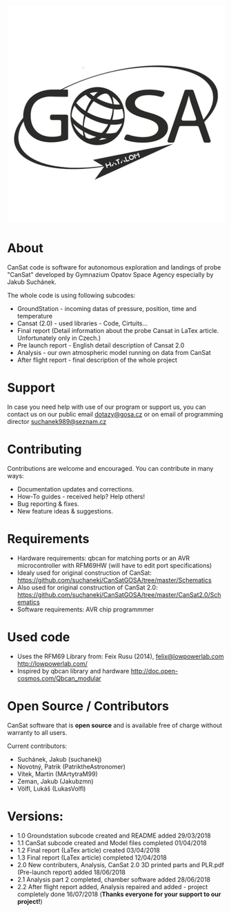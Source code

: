 ![Alt text](https://github.com/suchanekj/CanSatGOSA/blob/master/Logo_final.png)

# About
CanSat code is software for autonomous exploration and landings of probe "CanSat" developed by Gymnazium Opatov Space Agency especially by Jakub Suchánek.

The whole code is using following subcodes:
* GroundStation - incoming datas of pressure, position, time and temperature
* Cansat (2.0) - used libraries - Code, Cirtuits...
* Final report (Detail information about the probe Cansat in LaTex article. Unfortunately only in Czech.)
* Pre launch report - English detail description of Cansat 2.0
* Analysis - our own atmospheric model running on data from CanSat
* After flight report - final description of the whole project

# Support
In case you need help with use of our program or support us, you can contact us on our public email dotazy@gosa.cz or on email of programming director suchanek989@seznam.cz

# Contributing

Contributions are welcome and encouraged.  You can contribute in many ways:

* Documentation updates and corrections.
* How-To guides - received help? Help others!
* Bug reporting & fixes.
* New feature ideas & suggestions.

# Requirements
* Hardware requirements: qbcan for matching ports or an AVR microcontroller with RFM69HW (will have to edit port specifications)
* Idealy used for original construction of CanSat: https://github.com/suchanekj/CanSatGOSA/tree/master/Schematics
* Also used for original construction of CanSat 2.0: https://github.com/suchanekj/CanSatGOSA/tree/master/CanSat2.0/Schematics 
* Software requirements: AVR chip programmmer

# Used code
* Uses the RFM69 Library from: Feix Rusu (2014), felix@lowpowerlab.com http://lowpowerlab.com/
* Inspired by qbcan library and hardware http://doc.open-cosmos.com/Qbcan_modular

# Open Source / Contributors
CanSat software that is **open source** and is available free of charge without warranty to all users.

Current contributors:
* Suchánek, Jakub (suchanekj)
* Novotný, Patrik  (PatriktheAstronomer)
* Vítek, Martin (MArtytraM99)
* Zeman, Jakub (Jakubzmn)
* Völfl, Lukáš (LukasVolfl)
# Versions:
* 1.0 Groundstation subcode created and README added 29/03/2018
* 1.1 CanSat subcode created and Model files completed 01/04/2018
* 1.2 Final report (LaTex article) created 03/04/2018
* 1.3 Final report (LaTex article) completed 12/04/2018
* 2.0 New contributers, Analysis, CanSat 2.0 3D printed parts and PLR.pdf (Pre-launch report) added 18/06/2018
* 2.1 Analysis part 2 completed, chamber software added 28/06/2018
* 2.2 After flight report added, Analysis repaired and added - project completely done 16/07/2018
 (**Thanks everyone for your support to our project!**)
